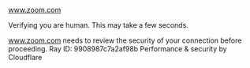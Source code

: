 www.zoom.com

Verifying you are human. This may take a few seconds.

www.zoom.com needs to review the security of your connection before proceeding.
Ray ID: 9908987c7a2af98b
Performance & security by Cloudflare